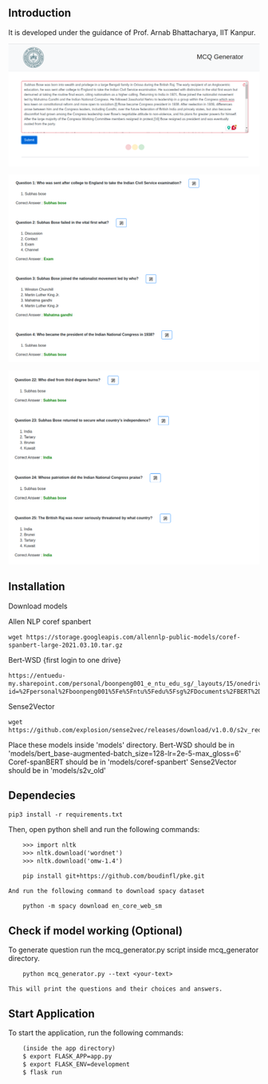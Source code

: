 ## Introduction

It is developed under the guidance of Prof. Arnab Bhattacharya, IIT Kanpur.

![Demo image1](app/static/img/demo1.png)

![Demo image2](app/static/img/demo2.png)

![Demo image3](app/static/img/demo3.png)

## Installation

Download models

Allen NLP coref spanbert

```
wget https://storage.googleapis.com/allennlp-public-models/coref-spanbert-large-2021.03.10.tar.gz
```

Bert-WSD {first login to one drive}

```
https://entuedu-my.sharepoint.com/personal/boonpeng001_e_ntu_edu_sg/_layouts/15/onedrive.aspx?id=%2Fpersonal%2Fboonpeng001%5Fe%5Fntu%5Fedu%5Fsg%2FDocuments%2FBERT%2DWSD%2Fmodel%2Fbert%5Fbase%2Daugmented%2Dbatch%5Fsize%3D128%2Dlr%3D2e%2D5%2Dmax%5Fgloss%3D6&ga=1

```

Sense2Vector

```
wget https://github.com/explosion/sense2vec/releases/download/v1.0.0/s2v_reddit_2015_md.tar.gz
```

Place these models inside 'models' directory.
Bert-WSD should be in 'models/bert_base-augmented-batch_size=128-lr=2e-5-max_gloss=6'
Coref-spanBERT should be in 'models/coref-spanbert'
Sense2Vector should be in 'models/s2v_old'

## Dependecies

```
pip3 install -r requirements.txt
```

Then, open python shell and run the following commands:

```
	>>> import nltk
	>>> nltk.download('wordnet')
	>>> nltk.download('omw-1.4')
```

```
    pip install git+https://github.com/boudinfl/pke.git
```

    And run the following command to download spacy dataset
```
    python -m spacy download en_core_web_sm

```


## Check if model working (Optional)


To generate question run the mcq_generator.py script inside mcq_generator directory.
```
	python mcq_generator.py --text <your-text>
```
	This will print the questions and their choices and answers.


## Start Application

To start the application, run the following commands:
```
	(inside the app directory)
	$ export FLASK_APP=app.py
	$ export FLASK_ENV=development
	$ flask run
```
